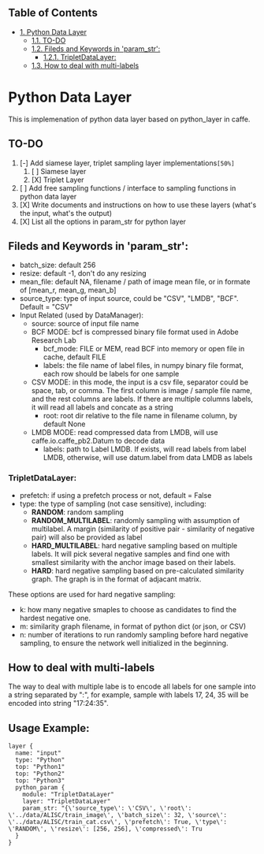 <div id="table-of-contents">
<h2>Table of Contents</h2>
<div id="text-table-of-contents">
<ul>
<li><a href="#sec-1">1. Python Data Layer</a>
<ul>
<li><a href="#sec-1-1">1.1. TO-DO</a></li>
<li><a href="#sec-1-2">1.2. Fileds and Keywords in 'param_str':</a>
<ul>
<li><a href="#sec-1-2-1">1.2.1. TripletDataLayer:</a></li>
</ul>
</li>
<li><a href="#sec-1-3">1.3. How to deal with multi-labels</a></li>
</ul>
</li>
</ul>
</div>
</div>


# Python Data Layer<a id="sec-1" name="sec-1"></a>

This is implemenation of python data layer based on python\_layer in caffe.

## TO-DO<a id="sec-1-1" name="sec-1-1"></a>

1.  [-] Add siamese layer, triplet sampling layer implementations<code>[50%]</code>
    1.  [ ] Siamese layer
    2.  [X] Triplet Layer
2.  [ ] Add free sampling functions / interface to sampling functions in python data layer
3.  [X] Write documents and instructions on how to use these layers (what's the input, what's the output)
4.  [X] List all the options in param\_str for python layer

## Fileds and Keywords in 'param\_str':<a id="sec-1-2" name="sec-1-2"></a>

-   batch\_size: default 256
-   resize: default -1, don't do any resizing
-   mean\_file: default NA, filename / path of image mean file, or in formate of [mean\_r, mean\_g, mean\_b]
-   source\_type: type of input source, could be "CSV", "LMDB", "BCF". Default = "CSV"
-   Input Related (used by DataManager):
    -   source: source of input file name
    -   BCF MODE: bcf is compressed binary file format used in Adobe Research Lab
        -   bcf\_mode: FILE or MEM, read BCF into memory or open file in cache, default FILE
        -   labels: the file name of label files, in numpy binary file format, each row should be labels for one sample
    -   CSV MODE: in this mode, the input is a csv file, separator could be space, tab, or comma. The first column is image / sample file name, and the rest columns are labels. If there are multiple columns labels, it will read all labels and concate as a string
        -   root: root dir relative to the file name in filename column, by default None
    -   LMDB MODE: read compressed data from LMDB, will use caffe.io.caffe\_pb2.Datum to decode data
        -   labels: path to Label LMDB. If exists, will read labels from label LMDB, otherwise, will use datum.label from data LMDB as labels

### TripletDataLayer:<a id="sec-1-2-1" name="sec-1-2-1"></a>

-   prefetch: if using a prefetch process or not, default = False
-   type: the type of sampling (not case sensitive), including:
    -   **RANDOM**: random sampling
    -   **RANDOM\_MULTILABEL**: randomly sampling with assumption of multilabel. A margin (similarity of positive pair - similarity of negative pair) will also be provided as label
    -   **HARD\_MULTILABEL**: hard negative sampling based on multiple labels. It will pick several negative samples and find one with smallest similarity with the anchor image based on their labels.
    -   **HARD**: hard negative sampling based on pre-calculated similarity graph. The graph is in the format of adjacant matrix.

These options are used for hard negative sampling:
-   k: how many negative smaples to choose as candidates to find the hardest negative one.
-   m: similarity graph filename, in format of python dict (or json, or CSV)
-   n: number of iterations to run randomly sampling before hard negative sampling, to ensure the network well initialized in the beginning.

## How to deal with multi-labels<a id="sec-1-3" name="sec-1-3"></a>

The way to deal with multiple labe is to encode all labels for one sample into a string separated by ":", for example, sample with labels 17, 24, 35 will be encoded into string "17:24:35".

## Usage Example:
```
layer {
  name: "input"
  type: "Python"
  top: "Python1"
  top: "Python2"
  top: "Python3"
  python_param {
    module: "TripletDataLayer"
    layer: "TripletDataLayer"
    param_str: "{\'source_type\': \'CSV\', \'root\': \'../data/ALISC/train_image\', \'batch_size\': 32, \'source\': \'../data/ALISC/train_cat.csv\', \'prefetch\': True, \'type\': \'RANDOM\', \'resize\': [256, 256], \'compressed\': Tru
  }
}
```
